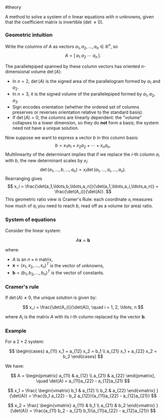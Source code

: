 #theory 

A method to solve a system of $n$ linear equations with $n$ unknowns, given that the coefficient matrix is invertible ($\det \neq 0$).

### Geometric intuition

Write the columns of $A$ as vectors $a_1, a_2, \ldots, a_n \in \mathbb{R}^n$, so
$$
A = [\,a_1 \; a_2 \; \cdots \; a_n\,].
$$

The parallelepiped spanned by these column vectors has oriented $n$-dimensional volume $\det(A)$:
- In $n=2$, $\det(A)$ is the signed area of the parallelogram formed by $a_1$ and $a_2$.
- In $n=3$, it is the signed volume of the parallelepiped formed by $a_1,a_2,a_3$.
- Sign encodes orientation (whether the ordered set of columns preserves or reverses orientation relative to the standard basis).
- If $\det(A)=0$, the columns are linearly dependent: the "volume" collapses to a lower dimension, so they do **not** form a basis; the system need not have a unique solution.

Now suppose we want to express a vector $b$ in this column basis:
$$
b = x_1 a_1 + x_2 a_2 + \cdots + x_n a_n.
$$
Multilinearity of the determinant implies that if we replace the $i$-th column $a_i$ with $b$, the new determinant scales by $x_i$:
$$
\det(a_1,\ldots,b,\ldots,a_n) = x_i \det(a_1,\ldots,a_i,\ldots,a_n).
$$
Rearranging gives
$$
x_i = \frac{\det(a_1,\ldots,b,\ldots,a_n)}{\det(a_1,\ldots,a_i,\ldots,a_n)} = \frac{\det(A_i)}{\det(A)}.
$$
This geometric ratio view *is* Cramer's Rule: each coordinate $x_i$ measures how much of $a_i$ you need to reach $b$, read off as a volume (or area) ratio.

### System of equations

Consider the linear system:

$$
A \mathbf{x} = \mathbf{b}
$$

where:

- $A$ is an $n \times n$ matrix,
- $\mathbf{x} = (x_1, x_2, \ldots, x_n)^T$ is the vector of unknowns,
- $\mathbf{b} = (b_1, b_2, \ldots, b_n)^T$ is the vector of constants.

### Cramer's rule

If $\det(A) \neq 0$, the unique solution is given by:

$$
x_i = \frac{\det(A_i)}{\det(A)}, \quad i = 1, 2, \ldots, n
$$

where $A_i$ is the matrix $A$ with its $i$-th column replaced by the vector $\mathbf{b}$.

### Example

For a $2 \times 2$ system:

$$
\begin{cases}
a_{11} x_1 + a_{12} x_2 = b_1 \\
a_{21} x_1 + a_{22} x_2 = b_2
\end{cases}
$$

We have:

$$
A =
\begin{pmatrix}
a_{11} & a_{12} \\
a_{21} & a_{22}
\end{pmatrix},
\quad
\det(A) = a_{11}a_{22} - a_{12}a_{21}
$$

$$
x_1 = \frac{
\begin{vmatrix}
b_1 & a_{12} \\
b_2 & a_{22}
\end{vmatrix}
}{\det(A)}
= \frac{b_1 a_{22} - b_2 a_{12}}{a_{11}a_{22} - a_{12}a_{21}}
$$

$$
x_2 = \frac{
\begin{vmatrix}
a_{11} & b_1 \\
a_{21} & b_2
\end{vmatrix}
}{\det(A)}
= \frac{a_{11} b_2 - a_{21} b_1}{a_{11}a_{22} - a_{12}a_{21}}
$$
